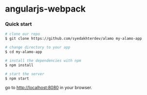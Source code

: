 # angularjs-webpack

### Quick start

```bash
# clone our repo
$ git clone https://github.com/syedakhterdev/alamo my-alamo-app

# change directory to your app
$ cd my-alamo-app

# install the dependencies with npm
$ npm install

# start the server
$ npm start
```

go to [http://localhost:8080](http://localhost:8080) in your browser.
